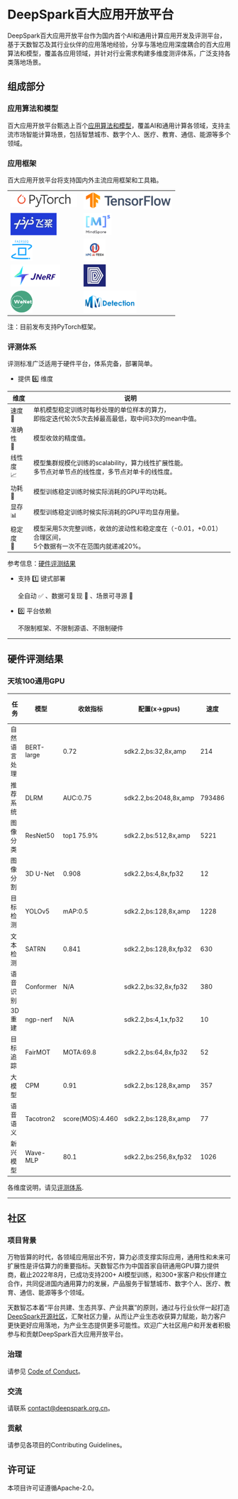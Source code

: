 # DeepSpark百大应用开放平台

DeepSpark百大应用开放平台作为国内首个AI和通用计算应用开发及评测平台，基于天数智芯及其行业伙伴的应用落地经验，分享与落地应用深度耦合的百大应用算法和模型，覆盖各应用领域，并针对行业需求构建多维度测评体系，广泛支持各类落地场景。

## 组成部分

### 应用算法和模型

百大应用开放平台甄选上百个[应用算法和模型](https://gitee.com/deep-spark/deepsparkhub)，覆盖AI和通用计算各领域，支持主流市场智能计算场景，包括智慧城市、数字个人、医疗、教育、通信、能源等多个领域。


### 应用框架

百大应用开放平台将支持国内外主流应用框架和工具箱。

<table border="0">
    <tr>
        <td><img src="resources/pytorch.png" height="30"/></td>
        <td><img src="resources/tensorflow.png" height="40"/></td>
    </tr>
    <tr>
        <td><img src="resources/paddle.jpg" height="50"/></td>
        <td><img src="resources/mindspore.png" height="50"/></td>
    </tr>
    <tr>
        <td><img src="resources/fairseq.png" height="50"/></td>
        <td><img src="resources/hpc.jpg" height="50"/></td>
    </tr>
    <tr>
        <td><img src="resources/jnerf.png" height="50"/></td>
        <td><img src="resources/deepmodeling.jpg" height="50"/></td>
    </tr>
    <tr>
        <td><img src="resources/wenet.png" height="50"/></td>
        <td><img src="resources/mmdetection.png" height="50"/></td>
    </tr>
</table>


  

注：目前发布支持PyTorch框架。

### 评测体系

评测标准广泛适用于硬件平台，体系完备，部署简单。

- 提供 :six: 维度

| 维度 | 说明 |
| --- | --- |
| 速度<br/>:rocket:  | 单机模型稳定训练时每秒处理的单位样本的算力，<br/>即指定迭代轮次5次去掉最高最低，取中间3次的mean中值。 |
| 准确性<br/>:dart: | 模型收敛的精度值。
| 线性度<br/>:chart_with_upwards_trend: | 模型集群规模化训练的scalability，算力线性扩展性能。<br/>多节点对单节点的线性度，多节点对单卡的线性度。
| 功耗<br/>:electric_plug: | 模型训练稳定训练时候实际消耗的GPU平均功耗。
| 显存<br/>:bar_chart: | 模型训练稳定训练时候实际消耗的GPU平均显存用量。
| 稳定度<br/>:wrench: | 模型采用5次完整训练，收敛的波动性和稳定度在（-0.01，+0.01）合理区间，<br/>5个数据有一次不在范围内就递减20%。

   参考信息：[硬件评测结果](#硬件评测结果)

- 支持 :one: 键式部署

   全自动 :white_check_mark: 、数据可复现 :repeat: 、场景可寻源 :mag_right:

- :zero: 平台依赖

   不限制框架、不限制源语、不限制硬件
   
--------

## 硬件评测结果

### 天垓100通用GPU

| 任务         | 模型       | 收敛指标         | 配置(x-\>gpus)        | 速度   | 准确度 | 功耗（W） | 线性度 | 显存（G） | 稳定度 |
|--------------|------------|------------------|-----------------------|--------|--------|-----------|--------|-----------|--------|
| 自然语言处理 | BERT-large | 0.72             | sdk2.2,bs:32,8x,amp   | 214    | 0.72   | 152\*8    | 0.96   | 20.3\*8   | 1      |
| 推荐系统     | DLRM       | AUC:0.75         | sdk2.2,bs:2048,8x,amp | 793486 | 0.75   | 60\*8     | 0.97   | 3.7\*8    | 1      |
| 图像分类     | ResNet50   | top1 75.9%       | sdk2.2,bs:512,8x,amp  | 5221   | 76.43% | 128\*8    | 0.97   | 29.1\*8   | 1      |
| 图像分割     | 3D U-Net   | 0.908            | sdk2.2,bs:4,8x,fp32   | 12     | 0.908  | 152\*8    | 0.85   | 19.6\*8   | 1      |
| 目标检测     | YOLOv5     | mAP:0.5          | sdk2.2,bs:128,8x,amp  | 1228   | 0.56   | 140\*8    | 0.92   | 27.3\*8   | 1      |
| 文本检测     | SATRN      | 0.841            | sdk2.2,bs:128,8x,fp32 | 630    | N/A    | 166\*8    | 0.98   | 28.5\*8   | 1      |
| 语音识别     | Conformer  | N/A              | sdk2.2,bs:32,8x,fp32  | 380    | N/A    | 113\*8    | 0.82   | 21.5\*8   | 1      |
| 3D重建       | ngp-nerf   | N/A              | sdk2.2,bs:4,1x,fp32   | 10     | N/A    | 82        | N/A    | 28.1      | 1      |
| 目标追踪     | FairMOT    | MOTA:69.8        | sdk2.2,bs:64,8x,fp32  | 52     | 69.8   | 132\*8    | 0.97   | 19.1\*8   | 1      |
| 大模型       | CPM        | 0.91             | sdk2.2,bs:128,8x,amp  | 357    | 0.91   | 156\*8    | 0.93   | 20.6\*8   | 1      |
| 语音语义     | Tacotron2  | score(MOS):4.460 | sdk2.2,bs:128,8x,amp  | 77     | 4.46   | 128\*8    | 0.96   | 18.4\*8   | 1      |
| 新兴模型     | Wave-MLP   | 80.1             | sdk2.2,bs:256,8x,fp32 | 1026   | 83.1   | 198\*8    | 0.98   | 29.4\*8   | 1      |


各维度说明，请见[评测体系](#评测体系).

-------

## 社区

### 项目背景

万物皆算的时代，各领域应用层出不穷，算力必须支撑实际应用，通用性和未来可扩展性是评估算力的重要指标。天数智芯作为中国首家自研通用GPU算力提供商，截止2022年8月，已成功支持200+ AI模型训练，和300+家客户和伙伴建立合作，共同促进国内通用算力的发展，产品服务于智慧城市、数字个人、医疗、教育、通信、能源等多个领域。

天数智芯本着“平台共建、生态共享、产业共赢”的原则，通过与行业伙伴一起打造[DeepSpark开源社区](https://www.deepspark.org.cn/)，汇聚社区力量，从而让产业生态收获算力赋能，助力客户更快更好应用落地，为产业生态提供更多可能性。欢迎广大社区用户和开发者积极参与和贡献DeepSpark百大应用开放平台。

### 治理

请参见 [Code of Conduct](CODE_OF_CONDUCT.md)。

### 交流

请联系 contact@deepspark.org.cn。

### 贡献

请参见各项目的Contributing Guidelines。

## 许可证

本项目许可证遵循Apache-2.0。

